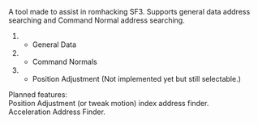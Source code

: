 A tool made to assist in romhacking SF3. Supports general data address searching and Command Normal address searching.
1. - General Data
2. - Command Normals
3. - Position Adjustment (Not implemented yet but still selectable.)

Planned features: <br />
Position Adjustment (or tweak motion) index address finder. <br />
Acceleration Address Finder.
